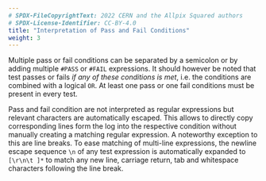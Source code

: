 ```yaml
---
# SPDX-FileCopyrightText: 2022 CERN and the Allpix Squared authors
# SPDX-License-Identifier: CC-BY-4.0
title: "Interpretation of Pass and Fail Conditions"
weight: 3
---
```


Multiple pass or fail conditions can be separated by a semicolon or by adding multiple `#PASS` or `#FAIL` expressions. It
should however be noted that test passes or fails *if any of these conditions is met*, i.e. the conditions are combined with
a logical `OR`. At least one pass or one fail conditions must be present in every test.

Pass and fail condition are not interpreted as regular expressions but relevant characters are automatically escaped. This
allows to directly copy corresponding lines form the log into the respective condition without manually creating a matching
regular expression. A noteworthy exception to this are line breaks. To ease matching of multi-line expressions, the newline
escape sequence `\n` of any test expression is automatically expanded to `[\r\n\t ]*` to match any new line, carriage return,
tab and whitespace characters following the line break.
